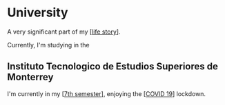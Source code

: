 ---
---

# University

A very significant part of my [[life story]].

Currently, I'm studying in the

## Instituto Tecnologico de Estudios Superiores de Monterrey

I'm currently in my [[7th semester]], enjoying the [[COVID 19]] lockdown.

[//begin]: # "Autogenerated link references for markdown compatibility"
[life story]: life-story "Life Story"
[7th semester]: School/7th-semester "7th-semester"
[COVID 19]: covid-19 "COVID 1923`"
[//end]: # "Autogenerated link references"

